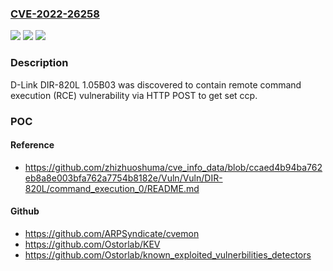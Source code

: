 ### [CVE-2022-26258](https://cve.mitre.org/cgi-bin/cvename.cgi?name=CVE-2022-26258)
![](https://img.shields.io/static/v1?label=Product&message=n%2Fa&color=blue)
![](https://img.shields.io/static/v1?label=Version&message=n%2Fa&color=blue)
![](https://img.shields.io/static/v1?label=Vulnerability&message=n%2Fa&color=brighgreen)

### Description

D-Link DIR-820L 1.05B03 was discovered to contain remote command execution (RCE) vulnerability via HTTP POST to get set ccp.

### POC

#### Reference
- https://github.com/zhizhuoshuma/cve_info_data/blob/ccaed4b94ba762eb8a8e003bfa762a7754b8182e/Vuln/Vuln/DIR-820L/command_execution_0/README.md

#### Github
- https://github.com/ARPSyndicate/cvemon
- https://github.com/Ostorlab/KEV
- https://github.com/Ostorlab/known_exploited_vulnerbilities_detectors

